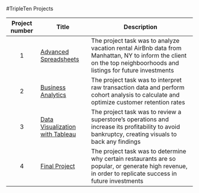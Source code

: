 #TripleTen Projects

| Project number | Title | Description |
| :-----------: | ----------- |----------- |
| 1 | [Advanced Spreadsheets](https://docs.google.com/spreadsheets/d/1kBvfM2V_kGEUgrw_vf5Jafw96HfnM-QFA_p5QfAl24M/edit?usp=sharing)| The project task was to analyze vacation rental AirBnb data from Manhattan, NY to inform the client on the top neighboorhoods and listings for future investments |
| 2 | [Business Analytics](https://docs.google.com/spreadsheets/d/1KTLxFl9SewwBtQmW9zfi8SypfXMmww_tKAkRCPrI-YY/edit?usp=sharing) | The project task was to interpret raw transaction data and perform cohort analysis to calculate and optimize customer retention rates |
| 3 | [Data Visualization with Tableau](https://public.tableau.com/views/TurquandSprint4Project/BiggestProfitsLosses?:language=en-US&:sid=&:display_count=n&:origin=viz_share_link) | The project task was to review a superstore’s operations and increase its profitability to avoid bankruptcy, creating visuals to back any findings |
| 4 | [Final Project](https://docs.google.com/document/d/1iNlm5oY4yjM4hn2JE13abVy0DlgUE7EEDJmz_6P_dxo/edit?usp=sharing) | The project task was to determine why certain restaurants are so popular, or generate high revenue, in order to replicate success in future investments |
